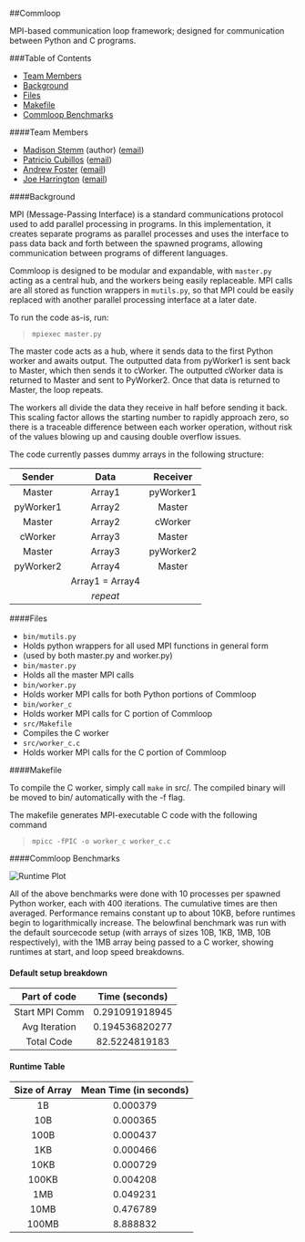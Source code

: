 ##Commloop

MPI-based communication loop framework; designed for communication between Python and C programs.

###Table of Contents
* [Team Members](#team-members)
* [Background](#background)
* [Files](#files)
* [Makefile](#makefile)
* [Commloop Benchmarks](#commloop-benchmarks)

####Team Members
* [Madison Stemm](https://github.com/astromaddie/) (author) ([email](<madison.stemm@gmail.com>))
* [Patricio Cubillos](https://github.com/pcubillos/) ([email](<pcubillos@fulbrightmail.org>))
* [Andrew Foster](https://github.com/AndrewSDFoster) ([email](<andrew.scott.foster@gmail.com>))
* [Joe Harrington](https://github.com/joeharr4) ([email](<jh@physics.ucf.edu>))

####Background

MPI (Message-Passing Interface) is a standard communications protocol used to add parallel processing in programs. In this implementation, it creates separate programs as parallel processes and uses the interface to pass data back and forth between the spawned programs, allowing communication between programs of different languages.

Commloop is designed to be modular and expandable, with `master.py` acting as a central hub, and the workers being easily replaceable. MPI calls are all stored as function wrappers in `mutils.py`, so that MPI could be easily replaced with another parallel processing interface at a later date.

To run the code as-is, run:

  > `mpiexec master.py`

The master code acts as a hub, where it sends data to the first Python worker and awaits output. The outputted data from pyWorker1 is sent back to Master, which then sends it to cWorker. The outputted cWorker data is returned to Master and sent to PyWorker2. Once that data is returned to Master, the loop repeats.

The workers all divide the data they receive in half before sending it back. This scaling factor allows the starting number to rapidly approach zero, so there is a traceable difference between each worker operation, without risk of the values blowing up and causing double overflow issues.

The code currently passes dummy arrays in the following structure:


| Sender          | Data            | Receiver        |
| :-------------: | :-------------: | :-------------: |
| Master          | Array1          | pyWorker1       |
| pyWorker1       | Array2          | Master          |
| Master          | Array2          | cWorker         |
| cWorker         | Array3          | Master          |
| Master          | Array3          | pyWorker2       |
| pyWorker2       | Array4          | Master          |
|                 | Array1 = Array4 |                 |
|                 | _repeat_        |                 |

####Files

- `bin/mutils.py`
 - Holds python wrappers for all used MPI functions in general form
 - (used by both master.py and worker.py)
- `bin/master.py`
 - Holds all the master MPI calls
- `bin/worker.py`
 - Holds worker MPI calls for both Python portions of Commloop
- `bin/worker_c`
 - Holds worker MPI calls for C portion of Commloop
- `src/Makefile`
 - Compiles the C worker
- `src/worker_c.c`
 - Holds worker MPI calls for the C portion of Commloop

####Makefile

To compile the C worker, simply call `make` in src/. The compiled binary will be moved to bin/ automatically with the -f flag.

The makefile generates MPI-executable C code with the following command
  > `mpicc -fPIC -o worker_c worker_c.c`

####Commloop Benchmarks

![Runtime Plot](http://i.imgur.com/YCnfz6B.png)

All of the above benchmarks were done with 10 processes per spawned Python worker, each with 400 iterations. The cumulative times are then averaged. Performance remains constant up to about 10KB, before runtimes begin to logarithmically increase. The belowfinal benchmark was run with the default sourcecode setup (with arrays of sizes 10B, 1KB, 1MB, 10B respectively), with the 1MB array being passed to a C worker, showing runtimes at start, and loop speed breakdowns.

#### Default setup breakdown

| Part of code    | Time (seconds)   |
| :-------------: | :-------------:  |
| Start MPI Comm  | 0.291091918945   |
| Avg Iteration   | 0.194536820277   |
| Total Code      | 82.5224819183    |

#### Runtime Table

| Size of Array    | Mean Time (in seconds)|
| :-------------:  | :-------------:       |
|         1B       |       0.000379        |
|        10B       |       0.000365        |
|       100B       |       0.000437        |
|        1KB       |       0.000466        |
|       10KB       |       0.000729        |
|      100KB       |       0.004208        |
|        1MB       |       0.049231        |
|       10MB       |       0.476789        |
|      100MB       |       8.888832        |

